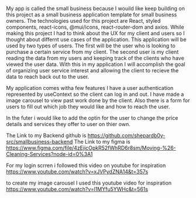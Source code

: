 My app is called the small business because I wouild like keep building on this project as a small business application template for small business owners. The technologies used for this project are React, styled components, react-icons, @mui/icons, react-router-dom and axios. While making this project I had to think about the UX for my client and users so I thought about differnt use cases of the application. This application will be used by two types of users. The first will be the user who is looking to purchase a certain service from my client. The second user is my client reading the data from my users and keeping track of the clients who have viewed the user data. With this in my application I will accomplish the goal of organizing user service interest and allowing the client to recieve the data to reach back out to the user.

My application comes witha few features I have a user authentication represented by useContext so the client can log in and out. I have made a image carousel to view past work done by the client. Also there is a form for users to fill out which job they would like and how to reach the user.

In the futer i would like to add the optin for the user to change the price details and services they offer to user on thier own.

 The Link to my Backend github is https://github.com/shepardb0y-src/smallbusiness-backend
 The Link to my figma is https://www.figma.com/file/4zEjicOpkR52fWhRD6r8sm/Moving-%26-Cleaning-Services?node-id=0%3A1

For my login scrren i followed this video on youtube for inspiration https://www.youtube.com/watch?v=xJVPydZNA14&t=357s

to create my image carousel I used this youtube video for inspiration
https://www.youtube.com/watch?v=l1MYfu5YWHc&t=561s

